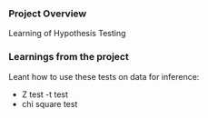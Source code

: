 ### Project Overview

 Learning of Hypothesis Testing


### Learnings from the project

 Leant how to use these tests on data for inference:
- Z test
-t test
- chi square test


